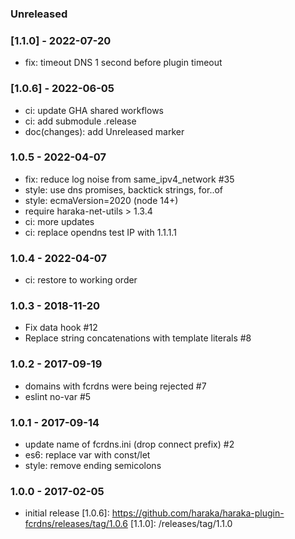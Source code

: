 ### Unreleased


### [1.1.0] - 2022-07-20

- fix: timeout DNS 1 second before plugin timeout


### [1.0.6] - 2022-06-05

- ci: update GHA shared workflows
- ci: add submodule .release
- doc(changes): add Unreleased marker


### 1.0.5 - 2022-04-07

- fix: reduce log noise from same_ipv4_network #35
- style: use dns promises, backtick strings, for..of
- style: ecmaVersion=2020 (node 14+)
- require haraka-net-utils > 1.3.4
- ci: more updates
- ci: replace opendns test IP with 1.1.1.1


### 1.0.4 - 2022-04-07

- ci: restore to working order


### 1.0.3 - 2018-11-20

- Fix data hook #12
- Replace string concatenations with template literals #8


### 1.0.2 - 2017-09-19

- domains with fcrdns were being rejected #7
- eslint no-var #5


### 1.0.1 - 2017-09-14

- update name of fcrdns.ini (drop connect prefix) #2
- es6: replace var with const/let
- style: remove ending semicolons


### 1.0.0 - 2017-02-05

- initial release
[1.0.6]: https://github.com/haraka/haraka-plugin-fcrdns/releases/tag/1.0.6
[1.1.0]: /releases/tag/1.1.0
